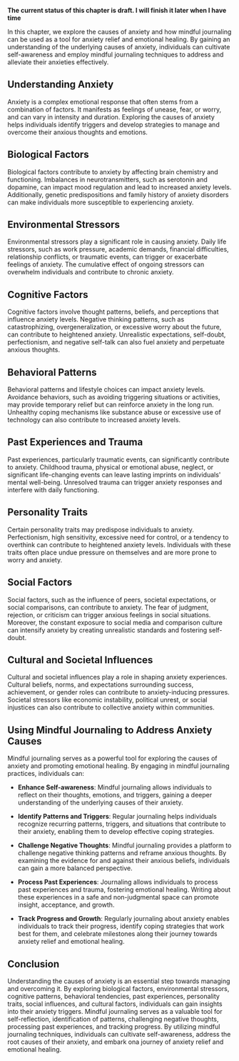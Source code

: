 **The current status of this chapter is draft. I will finish it later when I have time**

In this chapter, we explore the causes of anxiety and how mindful journaling can be used as a tool for anxiety relief and emotional healing. By gaining an understanding of the underlying causes of anxiety, individuals can cultivate self-awareness and employ mindful journaling techniques to address and alleviate their anxieties effectively.

Understanding Anxiety
---------------------

Anxiety is a complex emotional response that often stems from a combination of factors. It manifests as feelings of unease, fear, or worry, and can vary in intensity and duration. Exploring the causes of anxiety helps individuals identify triggers and develop strategies to manage and overcome their anxious thoughts and emotions.

Biological Factors
------------------

Biological factors contribute to anxiety by affecting brain chemistry and functioning. Imbalances in neurotransmitters, such as serotonin and dopamine, can impact mood regulation and lead to increased anxiety levels. Additionally, genetic predispositions and family history of anxiety disorders can make individuals more susceptible to experiencing anxiety.

Environmental Stressors
-----------------------

Environmental stressors play a significant role in causing anxiety. Daily life stressors, such as work pressure, academic demands, financial difficulties, relationship conflicts, or traumatic events, can trigger or exacerbate feelings of anxiety. The cumulative effect of ongoing stressors can overwhelm individuals and contribute to chronic anxiety.

Cognitive Factors
-----------------

Cognitive factors involve thought patterns, beliefs, and perceptions that influence anxiety levels. Negative thinking patterns, such as catastrophizing, overgeneralization, or excessive worry about the future, can contribute to heightened anxiety. Unrealistic expectations, self-doubt, perfectionism, and negative self-talk can also fuel anxiety and perpetuate anxious thoughts.

Behavioral Patterns
-------------------

Behavioral patterns and lifestyle choices can impact anxiety levels. Avoidance behaviors, such as avoiding triggering situations or activities, may provide temporary relief but can reinforce anxiety in the long run. Unhealthy coping mechanisms like substance abuse or excessive use of technology can also contribute to increased anxiety levels.

Past Experiences and Trauma
---------------------------

Past experiences, particularly traumatic events, can significantly contribute to anxiety. Childhood trauma, physical or emotional abuse, neglect, or significant life-changing events can leave lasting imprints on individuals' mental well-being. Unresolved trauma can trigger anxiety responses and interfere with daily functioning.

Personality Traits
------------------

Certain personality traits may predispose individuals to anxiety. Perfectionism, high sensitivity, excessive need for control, or a tendency to overthink can contribute to heightened anxiety levels. Individuals with these traits often place undue pressure on themselves and are more prone to worry and anxiety.

Social Factors
--------------

Social factors, such as the influence of peers, societal expectations, or social comparisons, can contribute to anxiety. The fear of judgment, rejection, or criticism can trigger anxious feelings in social situations. Moreover, the constant exposure to social media and comparison culture can intensify anxiety by creating unrealistic standards and fostering self-doubt.

Cultural and Societal Influences
--------------------------------

Cultural and societal influences play a role in shaping anxiety experiences. Cultural beliefs, norms, and expectations surrounding success, achievement, or gender roles can contribute to anxiety-inducing pressures. Societal stressors like economic instability, political unrest, or social injustices can also contribute to collective anxiety within communities.

Using Mindful Journaling to Address Anxiety Causes
--------------------------------------------------

Mindful journaling serves as a powerful tool for exploring the causes of anxiety and promoting emotional healing. By engaging in mindful journaling practices, individuals can:

* **Enhance Self-awareness**: Mindful journaling allows individuals to reflect on their thoughts, emotions, and triggers, gaining a deeper understanding of the underlying causes of their anxiety.

* **Identify Patterns and Triggers**: Regular journaling helps individuals recognize recurring patterns, triggers, and situations that contribute to their anxiety, enabling them to develop effective coping strategies.

* **Challenge Negative Thoughts**: Mindful journaling provides a platform to challenge negative thinking patterns and reframe anxious thoughts. By examining the evidence for and against their anxious beliefs, individuals can gain a more balanced perspective.

* **Process Past Experiences**: Journaling allows individuals to process past experiences and trauma, fostering emotional healing. Writing about these experiences in a safe and non-judgmental space can promote insight, acceptance, and growth.

* **Track Progress and Growth**: Regularly journaling about anxiety enables individuals to track their progress, identify coping strategies that work best for them, and celebrate milestones along their journey towards anxiety relief and emotional healing.

Conclusion
----------

Understanding the causes of anxiety is an essential step towards managing and overcoming it. By exploring biological factors, environmental stressors, cognitive patterns, behavioral tendencies, past experiences, personality traits, social influences, and cultural factors, individuals can gain insights into their anxiety triggers. Mindful journaling serves as a valuable tool for self-reflection, identification of patterns, challenging negative thoughts, processing past experiences, and tracking progress. By utilizing mindful journaling techniques, individuals can cultivate self-awareness, address the root causes of their anxiety, and embark ona journey of anxiety relief and emotional healing.
